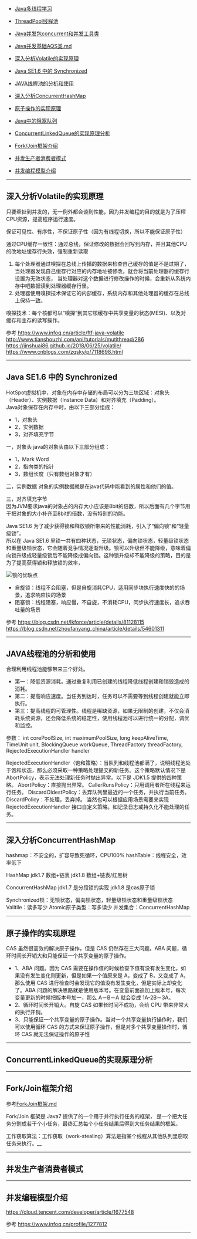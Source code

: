 - [Java多线程学习](Java多线程学习.md)
- [ThreadPool线程池](ThreadPool线程池.md)
- [Java并发包concurrent和并发工具类](#Java并发包concurrent和并发工具类.md)
- [Java并发基础AQS类.md](Java并发基础AQS类.md)

- [深入分析Volatile的实现原理](#深入分析Volatile的实现原理)
- [Java SE1.6 中的 Synchronized](#Java-SE1.6-中的-Synchronized)
- [JAVA线程池的分析和使用](#JAVA线程池的分析和使用)
- [深入分析ConcurrentHashMap](#深入分析ConcurrentHashMap)
- [原子操作的实现原理](#原子操作的实现原理)
- [Java中的阻塞队列](../collection/Java集合.md#延时队列DelayQueue)
- [ConcurrentLinkedQueue的实现原理分析](#ConcurrentLinkedQueue的实现原理分析)
- [Fork/Join框架介绍](#Fork/Join框架介绍)
- [并发生产者消费者模式](#并发生产者消费者模式)
- [并发编程模型介绍](#并发编程模型介绍)



---------------------------------------------------------------------------------------------------------------------

## 深入分析Volatile的实现原理

只要牵扯到并发的，无一例外都会谈到性能，因为并发编程的目的就是为了压榨CPU资源，提高程序运行速度。


保证可见性、有序性，不保证原子性（因为有线程切换，所以不能保证原子性）

通过CPU缓存一致性：通过总线，保证修改的数据会回写到内存，并且其他CPU的改地址缓存行失效，强制重新读取



1. 每个处理器通过嗅探在总线上传播的数据来检查自己缓存的值是不是过期了，当处理器发现自己缓存行对应的内存地址被修改，就会将当前处理器的缓存行设置为无效状态， 当处理器对这个数据进行修改操作的时候，会重新从系统内存中吧数据读到处理器缓存行里。
2. 处理器使用嗅探技术保证它的内部缓存，系统内存和其他处理器的缓存在总线上保持一致。

嗅探技术：每个核都可以”嗅探”到其它核缓存中共享变量的状态(MESI)、以及对缓存和主存的读写操作。


参考
https://www.infoq.cn/article/ftf-java-volatile
http://www.tianshouzhi.com/api/tutorials/mutithread/286
https://jinshuai86.github.io/2018/06/25/volatile/
https://www.cnblogs.com/zqsky/p/7118698.html


---------------------------------------------------------------------------------------------------------------------
## Java SE1.6 中的 Synchronized


HotSpot虚拟机中，对象在内存中存储的布局可以分为三块区域：对象头（Header）、实例数据（Instance Data）和对齐填充（Padding）。  
Java对象保存在内存中时，由以下三部分组成：
- 1，对象头
- 2，实例数据
- 3，对齐填充字节

一，对象头
java的对象头由以下三部分组成：
- 1，Mark Word
- 2，指向类的指针
- 3，数组长度（只有数组对象才有）


二，实例数据
对象的实例数据就是在java代码中能看到的属性和他们的值。

 
三，对齐填充字节  
因为JVM要求java的对象占的内存大小应该是8bit的倍数，所以后面有几个字节用于把对象的大小补齐至8bit的倍数，没有特别的功能。


Java SE1.6 为了减少获得锁和释放锁所带来的性能消耗，引入了“偏向锁”和“轻量级锁”，  
所以在 Java SE1.6 里锁一共有四种状态，无锁状态，偏向锁状态，轻量级锁状态和重量级锁状态，它会随着竞争情况逐渐升级。锁可以升级但不能降级，意味着偏向锁升级成轻量级锁后不能降级成偏向锁。这种锁升级却不能降级的策略，目的是为了提高获得锁和释放锁的效率，


![锁的优缺点](../images/lock.png "ReferencePicture")

- 自旋锁：线程不会阻塞，但是自旋消耗CPU，适用同步块执行速度快的的场景，追求响应快的场景
- 阻塞锁：线程阻塞，响应慢，不自旋，不消耗CPU，同步执行速度长，追求吞吐量的场景


参考
https://blog.csdn.net/lkforce/article/details/81128115
https://blog.csdn.net/zhoufanyang_china/article/details/54601311


---------------------------------------------------------------------------------------------------------------------
## JAVA线程池的分析和使用

合理利用线程池能够带来三个好处。
- 第一：降低资源消耗。通过重复利用已创建的线程降低线程创建和销毁造成的消耗。
- 第二：提高响应速度。当任务到达时，任务可以不需要等到线程创建就能立即执行。
- 第三：提高线程的可管理性。线程是稀缺资源，如果无限制的创建，不仅会消耗系统资源，还会降低系统的稳定性，使用线程池可以进行统一的分配，调优和监控。

参数：
int corePoolSize,
int maximumPoolSize,
long keepAliveTime,
TimeUnit unit,
BlockingQueue<Runnable> workQueue,
ThreadFactory threadFactory,
RejectedExecutionHandler handler


RejectedExecutionHandler（饱和策略）：当队列和线程池都满了，说明线程池处于饱和状态，那么必须采取一种策略处理提交的新任务。这个策略默认情况下是 AbortPolicy，表示无法处理新任务时抛出异常。以下是 JDK1.5 提供的四种策略。
AbortPolicy：直接抛出异常。
CallerRunsPolicy：只用调用者所在线程来运行任务。
DiscardOldestPolicy：丢弃队列里最近的一个任务，并执行当前任务。
DiscardPolicy：不处理，丢弃掉。
当然也可以根据应用场景需要来实现 RejectedExecutionHandler 接口自定义策略。如记录日志或持久化不能处理的任务。



---------------------------------------------------------------------------------------------------------------------
## 深入分析ConcurrentHashMap

hashmap：不安全的，扩容导致死循环，CPU100%
hashTable：线程安全，效率低下



HashMap
jdk1.7 数组+链表
jdk1.8 数组+链表/红黑树


ConcurrentHashMap
jdk1.7 是分段锁的实现
jdk1.8 是cas原子锁



Synchronized锁：无锁状态，偏向锁状态，轻量级锁状态和重量级锁状态
Valitile：读多写少
Atomic原子类型：写多读少
并发集合：ConcurrentHashMap


---------------------------------------------------------------------------------------------------------------------
## 原子操作的实现原理


CAS 虽然很高效的解决原子操作，但是 CAS 仍然存在三大问题。ABA 问题，循环时间长开销大和只能保证一个共享变量的原子操作。
- 1、ABA 问题。因为 CAS 需要在操作值的时候检查下值有没有发生变化，如果没有发生变化则更新，但是如果一个值原来是 A，变成了 B，又变成了 A，那么使用 CAS 进行检查时会发现它的值没有发生变化，但是实际上却变化了。ABA 问题的解决思路就是使用版本号。在变量前面追加上版本号，每次变量更新的时候把版本号加一，那么 A－B－A 就会变成 1A-2B－3A。
- 2、循环时间长开销大。自旋 CAS 如果长时间不成功，会给 CPU 带来非常大的执行开销。
- 3、只能保证一个共享变量的原子操作。当对一个共享变量执行操作时，我们可以使用循环 CAS 的方式来保证原子操作，但是对多个共享变量操作时，循环 CAS 就无法保证操作的原子性


---------------------------------------------------------------------------------------------------------------------
## ConcurrentLinkedQueue的实现原理分析





---------------------------------------------------------------------------------------------------------------------
## Fork/Join框架介绍

参考[ForkJoin框架.md](../JDK8/ForkJoin框架.md)


Fork/Join 框架是 Java7 提供了的一个用于并行执行任务的框架， 是一个把大任务分割成若干个小任务，最终汇总每个小任务结果后得到大任务结果的框架。


工作窃取算法：工作窃取（work-stealing）算法是指某个线程从其他队列里窃取任务来执行。__



---------------------------------------------------------------------------------------------------------------------
## 并发生产者消费者模式



---------------------------------------------------------------------------------------------------------------------

## 并发编程模型介绍
https://cloud.tencent.com/developer/article/1677548


参考
https://www.infoq.cn/profile/1277812





---------------------------------------------------------------------------------------------------------------------

















